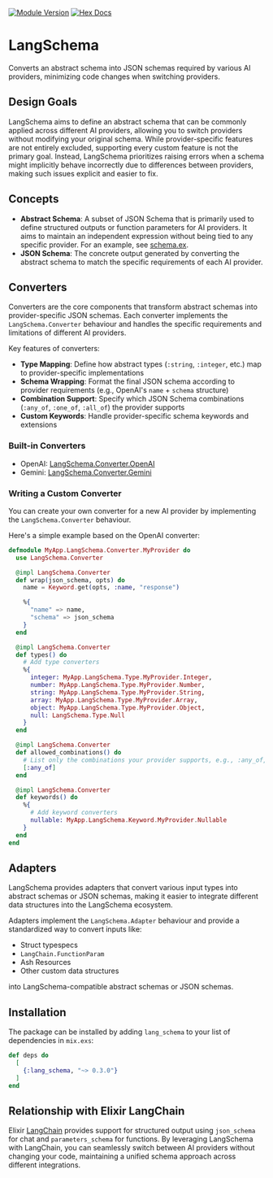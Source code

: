[![Module Version](https://img.shields.io/hexpm/v/lang_schema.svg)](https://hex.pm/packages/lang_schema)
[![Hex Docs](https://img.shields.io/badge/hex-docs-lightgreen.svg)](https://hexdocs.pm/lang_schema)

# LangSchema

Converts an abstract schema into JSON schemas required by various AI providers, minimizing code changes when switching providers.

## Design Goals

LangSchema aims to define an abstract schema that can be commonly applied across different AI providers, allowing you to switch providers without modifying your original schema. While provider-specific features are not entirely excluded, supporting every custom feature is not the primary goal. Instead, LangSchema prioritizes raising errors when a schema might implicitly behave incorrectly due to differences between providers, making such issues explicit and easier to fix.

## Concepts

- **Abstract Schema**: A subset of JSON Schema that is primarily used to define structured outputs or function parameters for AI providers. It aims to maintain an independent expression without being tied to any specific provider. For an example, see [schema.ex](https://github.com/nallwhy/lang_schema/blob/main/test/support/schema.ex).
- **JSON Schema**: The concrete output generated by converting the abstract schema to match the specific requirements of each AI provider.

## Converters

Converters are the core components that transform abstract schemas into provider-specific JSON schemas. Each converter implements the `LangSchema.Converter` behaviour and handles the specific requirements and limitations of different AI providers.

Key features of converters:
- **Type Mapping**: Define how abstract types (`:string`, `:integer`, etc.) map to provider-specific implementations
- **Schema Wrapping**: Format the final JSON schema according to provider requirements (e.g., OpenAI's `name` + `schema` structure)
- **Combination Support**: Specify which JSON Schema combinations (`:any_of`, `:one_of`, `:all_of`) the provider supports
- **Custom Keywords**: Handle provider-specific schema keywords and extensions

### Built-in Converters

- OpenAI: [LangSchema.Converter.OpenAI](./lib/lang_schema/converter/openai.ex)
- Gemini: [LangSchema.Converter.Gemini](./lib/lang_schema/converter/gemini.ex)

### Writing a Custom Converter

You can create your own converter for a new AI provider by implementing the `LangSchema.Converter` behaviour.

Here's a simple example based on the OpenAI converter:

```elixir
defmodule MyApp.LangSchema.Converter.MyProvider do
  use LangSchema.Converter

  @impl LangSchema.Converter
  def wrap(json_schema, opts) do
    name = Keyword.get(opts, :name, "response")

    %{
      "name" => name,
      "schema" => json_schema
    }
  end

  @impl LangSchema.Converter
  def types() do
    # Add type converters
    %{
      integer: MyApp.LangSchema.Type.MyProvider.Integer,
      number: MyApp.LangSchema.Type.MyProvider.Number,
      string: MyApp.LangSchema.Type.MyProvider.String,
      array: MyApp.LangSchema.Type.MyProvider.Array,
      object: MyApp.LangSchema.Type.MyProvider.Object,
      null: LangSchema.Type.Null
    }
  end

  @impl LangSchema.Converter
  def allowed_combinations() do
    # List only the combinations your provider supports, e.g., :any_of, :one_of, :all_of
    [:any_of] 
  end

  @impl LangSchema.Converter
  def keywords() do
    %{
      # Add keyword converters
      nullable: MyApp.LangSchema.Keyword.MyProvider.Nullable
    }
  end
end
```

## Adapters

LangSchema provides adapters that convert various input types into abstract schemas or JSON schemas, making it easier to integrate different data structures into the LangSchema ecosystem.

Adapters implement the `LangSchema.Adapter` behaviour and provide a standardized way to convert inputs like:
- Struct typespecs
- `LangChain.FunctionParam` 
- Ash Resources
- Other custom data structures

into LangSchema-compatible abstract schemas or JSON schemas.

## Installation

The package can be installed by adding `lang_schema` to your list of dependencies
in `mix.exs`:

```elixir
def deps do
  [
    {:lang_schema, "~> 0.3.0"}
  ]
end
```

## Relationship with Elixir LangChain

Elixir [LangChain](https://hex.pm/packages/langchain) provides support for structured output using `json_schema` for chat and `parameters_schema` for functions. By leveraging LangSchema with LangChain, you can seamlessly switch between AI providers without changing your code, maintaining a unified schema approach across different integrations.
